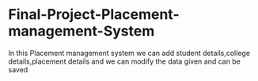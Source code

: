 # Final-Project-Placement-management-System
In this Placement management system we can add student details,college details,placement details and we can modify the data given and can be saved
